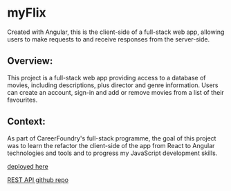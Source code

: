 # myFlix
Created with Angular, this is the client-side of a full-stack web app, allowing users to make requests to and receive responses from the server-side.

## Overview:
This project is a full-stack web app providing access to a database of movies, including descriptions, plus director and genre information. Users can create an account, sign-in and add or remove movies from a list of their favourites.

## Context:
As part of CareerFoundry's full-stack programme, the goal of this project was to learn the refactor the client-side of the app from React to Angular technologies and tools and to progress my JavaScript development skills.


[deployed here](https://nick-dalby.github.io/myFlix-Angular)

[REST API github repo](https://github.com/Nick-Dalby/movieAPI)
